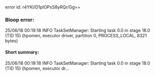 error id: r4YKl/D1plOPxS8yRQr/Gg==
### Bloop error:

25/06/18 00:19:18 INFO TaskSetManager: Starting task 0.0 in stage 18.0 (TID 15) (hpomen, executor driver, partition 0, PROCESS_LOCAL, 8321 bytes)
#### Short summary: 

25/06/18 00:19:18 INFO TaskSetManager: Starting task 0.0 in stage 18.0 (TID 15) (hpomen, executor dr...